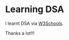 # Learning DSA

I learnt DSA via [W3Schools](https://www.w3schools.com/dsa/index.php).

Thanks a lot!!!